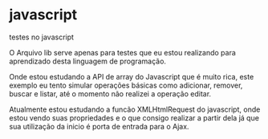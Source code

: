 # javascript
testes no javascript

O Arquivo lib serve apenas para testes que eu estou realizando para aprendizado desta linguagem de programação.

Onde estou estudando a API de array do Javascript que é muito rica, este exemplo eu tento simular operações básicas como
adicionar, remover, buscar e listar, até o momento não realizei a operação editar.

Atualmente estou estudando a funcão XMLHtmlRequest do javascript, onde estou vendo suas propriedades e o que consigo realizar a partir
dela já que sua utilização da inicio é porta de entrada para o Ajax.
